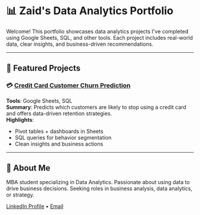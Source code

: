 # 📊 Zaid's Data Analytics Portfolio

Welcome! This portfolio showcases data analytics projects I've completed using Google Sheets, SQL, and other tools. Each project includes real-world data, clear insights, and business-driven recommendations.

---

## 🔗 Featured Projects

### 💳 [Credit Card Customer Churn Prediction](https://github.com/zaidfdgh/credit-card-churn-prediction)
**Tools**: Google Sheets, SQL  
**Summary**: Predicts which customers are likely to stop using a credit card and offers data-driven retention strategies.  
**Highlights**:
- Pivot tables + dashboards in Sheets
- SQL queries for behavior segmentation
- Clean insights and business actions

---

## 👤 About Me
MBA student specializing in Data Analytics. Passionate about using data to drive business decisions. Seeking roles in business analysis, data analytics, or strategy.

[LinkedIn Profile](https://www.linkedin.com/in/your-link) • [Email](zaidfdgh@gmail.com)
